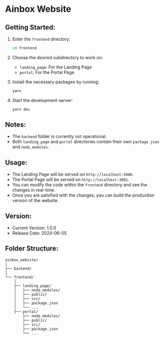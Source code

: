 # Ainbox Website

## Getting Started:

1. Enter the `frontend` directory:
    ```sh
    cd frontend
    ```

2. Choose the desired subdirectory to work on:
    - `landing_page`: For the Landing Page
    - `portal`: For the Portal Page

3. Install the necessary packages by running:
    ```sh
    yarn
    ```

4. Start the development server:
    ```sh
    yarn dev
    ```

## Notes:

- The `backend` folder is currently not operational.
- Both `landing_page` and `portal` directories contain their own `package.json` and `node_modules`.

## Usage:

- The Landing Page will be served on `http://localhost:3000`.
- The Portal Page will be served on `http://localhost:3001`.
- You can modify the code within the `frontend` directory and see the changes in real-time.
- Once you are satisfied with the changes, you can build the production version of the website.

## Version:

- Current Version: 1.0.0
- Release Date: 2024-06-05

## Folder Structure:
```
ainbox_website/
│
├── backend/               
│
└── frontend/              
    │
    ├── landing_page/     
    │   ├── node_modules/ 
    │   ├── public/       
    │   ├── src/           
    │   ├── package.json   
    │   └── ...            
    ├── portal/            
        ├── node_modules/  
        ├── public/       
        ├── src/           
        ├── package.json   
        └── ...            
```




